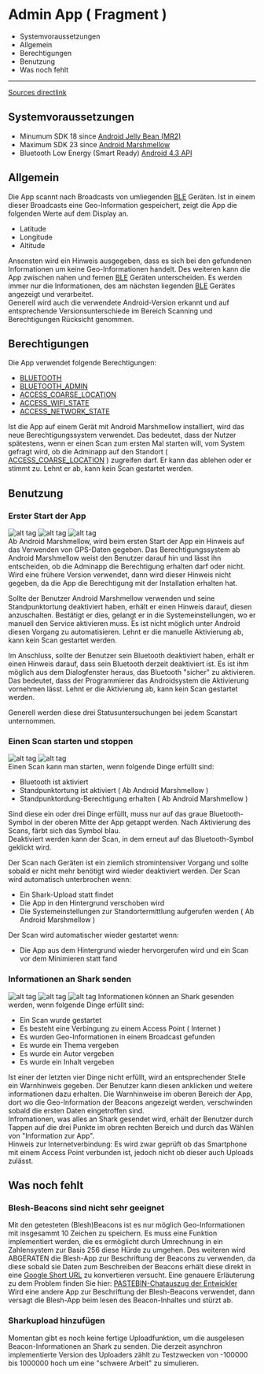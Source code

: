 # Admin App ( Fragment ) 
* Systemvoraussetzungen
* Allgemein
* Berechtigungen
* Benutzung
* Was noch fehlt
  
***
[Sources directlink](https://github.com/SharedKnowledge/SharkOISIndoor/tree/master/adminapp/app/src/main/java)
## Systemvoraussetzungen 
* Minumum SDK 18 since [Android Jelly Bean (MR2)](https://developer.android.com/about/versions/android-4.3.html)
* Maximum SDK 23 since [Android Marshmellow](https://developer.android.com/about/versions/marshmallow/android-6.0.html)  
* Bluetooth Low Energy (Smart Ready) [Android 4.3 API](https://developer.android.com/about/versions/android-4.3.html#Wireless)  


## Allgemein  
Die App scannt nach Broadcasts von umliegenden [BLE](https://en.wikipedia.org/wiki/Bluetooth_low_energy) Geräten. Ist in einem dieser Broadcasts eine Geo-Information gespeichert, zeigt die App die folgenden Werte auf dem Display an.   
* Latitude  
* Longitude  
* Altitude    

Ansonsten wird ein Hinweis ausgegeben, dass es sich bei den gefundenen Informationen um keine Geo-Informationen handelt. Des weiteren kann die App zwischen nahen und fernen [BLE](https://en.wikipedia.org/wiki/Bluetooth_low_energy) Geräten unterscheiden. Es werden immer nur die Informationen, des am nächsten liegenden [BLE](https://en.wikipedia.org/wiki/Bluetooth_low_energy) Gerätes angezeigt und verarbeitet.  
Generell wird auch die verwendete Android-Version erkannt und auf entsprechende Versionsunterschiede im Bereich Scanning und Berechtigungen Rücksicht genommen. 

## Berechtigungen
Die App verwendet folgende Berechtigungen:  
* [BLUETOOTH](https://developer.android.com/reference/android/Manifest.permission.html#BLUETOOTH)
* [BLUETOOTH_ADMIN](https://developer.android.com/reference/android/Manifest.permission.html#BLUETOOTH_ADMIN)
* [ACCESS_COARSE_LOCATION](https://developer.android.com/reference/android/Manifest.permission.html#ACCESS_COARSE_LOCATION)
* [ACCESS_WIFI_STATE](https://developer.android.com/reference/android/Manifest.permission.html#ACCESS_WIFI_STATE)
* [ACCESS_NETWORK_STATE](https://developer.android.com/reference/android/Manifest.permission.html#ACCESS_NETWORK_STATE)


Ist die App auf einem Gerät mit Android Marshmellow installiert, wird das neue Berechtigungssystem verwendet. Das bedeutet, dass der Nutzer spätestens, wenn er einen Scan zum ersten Mal starten will, vom System gefragt wird, ob die Adminapp auf den Standort ( [ACCESS_COARSE_LOCATION](https://developer.android.com/reference/android/Manifest.permission.html#ACCESS_COARSE_LOCATION) ) zugreifen darf. Er kann das ablehen oder er stimmt zu. Lehnt er ab, kann kein Scan gestartet werden. 

## Benutzung

### Erster Start der App
![alt tag](http://i.imgur.com/2eU6VAK.png) ![alt tag](http://i.imgur.com/6s9A3GY.png) ![alt tag](http://i.imgur.com/PcSRuHG.png)  
Ab Android Marshmellow, wird beim ersten Start der App ein Hinweis auf das  Verwenden von GPS-Daten gegeben. Das Berechtigungssystem ab Android Marshmellow weist den Benutzer darauf hin und lässt ihn entscheiden, ob die Adminapp die Berechtigung erhalten darf oder nicht. Wird eine frühere Version verwendet, dann wird dieser Hinweis nicht gegeben, da die App die Berechtigung mit der Installation erhalten hat.  
  
Sollte der Benutzer Android Marshmellow verwenden und seine Standpunktortung deaktiviert haben, erhält er einen Hinweis darauf, diesen anzuschalten. Bestätigt er dies, gelangt er in die Systemeinstellungen, wo er manuell den Service aktivieren muss. Es ist nicht möglich unter Android diesen Vorgang zu automatisieren. Lehnt er die manuelle Aktivierung ab, kann kein Scan gestartet werden.  
  
Im Anschluss, sollte der Benutzer sein Bluetooth deaktiviert haben, erhält er einen Hinweis darauf, dass sein Bluetooth derzeit deaktiviert ist. Es ist ihm möglich aus dem Dialogfenster heraus, das Bluetooth "sicher" zu aktivieren. Das bedeutet, dass der Programmierer das Androidsystem die Aktivierung vornehmen lässt. Lehnt er die Aktivierung ab, kann kein Scan gestartet werden.  

Generell werden diese drei Statusuntersuchungen bei jedem Scanstart unternommen.  
### Einen Scan starten und stoppen
![alt tag](http://i.imgur.com/niEz7vc.png) ![alt tag](http://i.imgur.com/PTUNlYY.png)  
Einen Scan kann man starten, wenn folgende Dinge erfüllt sind:  
* Bluetooth ist aktiviert
* Standpunktortung ist aktiviert ( Ab Android Marshmellow )
* Standpunktordung-Berechtigung erhalten ( Ab Android Marshmellow )  
  
Sind diese ein oder drei Dinge erfüllt, muss nur auf das graue Bluetooth-Symbol in der oberen Mitte der App getappt werden. Nach Aktivierung des Scans, färbt sich das Symbol blau.  
Deaktiviert werden kann der Scan, in dem erneut auf das Bluetooth-Symbol geklickt wird.  
  
Der Scan nach Geräten ist ein ziemlich stromintensiver Vorgang und sollte sobald er nicht mehr benötigt wird wieder deaktiviert werden. Der Scan wird automatisch unterbrochen wenn:  
* Ein Shark-Upload statt findet
* Die App in den Hintergrund verschoben wird
* Die Systemeinstellungen zur Standortermittlung aufgerufen werden ( Ab Android Marshmellow )
  
Der Scan wird automatischer wieder gestartet wenn: 
* Die App aus dem Hintergrund wieder hervorgerufen wird und ein Scan vor dem Minimieren statt fand
  
### Informationen an Shark senden
![alt tag](http://i.imgur.com/y7xAOr1.png) ![alt tag](http://i.imgur.com/H6Jxw3W.png) ![alt tag](http://i.imgur.com/74iFDCa.png)
Informationen können an Shark gesenden werden, wenn folgende Dinge erfüllt sind: 
* Ein Scan wurde gestartet 
* Es besteht eine Verbingung zu einem Access Point ( Internet )
* Es wurden Geo-Informationen in einem Broadcast gefunden
* Es wurde ein Thema vergeben
* Es wurde ein Autor vergeben
* Es wurde ein Inhalt vergeben  


Ist einer der letzten vier Dinge nicht erfüllt, wird an entsprechender Stelle ein Warnhinweis gegeben. Der Benutzer kann diesen anklicken und weitere informationen dazu erhalten. Die Warnhinweise im oberen Bereich der App, dort wo die Geo-Information der Beacons angezeigt werden, verschwinden sobald die ersten Daten eingetroffen sind.  
Infromationen, was alles an Shark gesendet wird, erhält der Benutzer durch Tappen auf die drei Punkte im obren rechten Bereich und durch das Wählen von "Information zur App".  
Hinweis zur Internetverbindung: Es wird zwar geprüft ob das Smartphone mit einem Access Point verbunden ist, jedoch nicht ob dieser auch Uploads zulässt.

## Was noch fehlt
### Blesh-Beacons sind nicht sehr geeignet
Mit den getesteten (Blesh)Beacons ist es nur möglich Geo-Informationen mit insgesammt 10 Zeichen zu speichern. Es muss eine Funktion implementiert werden, die es ermöglicht durch Umrechnung in ein Zahlensystem zur Basis 256 diese Hürde zu umgehen. Des weiteren wird ABGERATEN die Blesh-App zur Beschriftung der Beacons zu verwenden, da diese sobald sie Daten zum Beschreiben der Beacons erhält diese direkt in eine [Google Short URL](https://goo.gl/) zu konvertieren versucht. 
Eine genauere Erläuterung zu dem Problem finden Sie hier: [PASTEBIN-Chatauszug der Entwickler](http://pastebin.com/56wYsa1j)  
Wird eine andere App zur Beschriftung der Blesh-Beacons verwendet, dann versagt die Blesh-App beim lesen des Beacon-Inhaltes und stürzt ab. 

### Sharkupload hinzufügen
Momentan gibt es noch keine fertige Uploadfunktion, um die ausgelesen Beacon-Informationen an Shark zu senden. Die derzeit asynchron implementierte Version des Uploaders zählt zu Testzwecken von -100000 bis 1000000 hoch um eine "schwere Arbeit" zu simulieren. 
